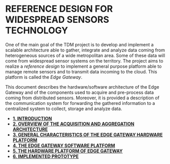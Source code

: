# REFERENCE DESIGN FOR WIDESPREAD SENSORS TECHNOLOGY 

One of the main goal of the TDM project is to develop and implement a scalable architecture able to gather, integrate and analyze data coming from heterogeneous sources of a wide metropolitan area. Some of these data will come from widespread sensor systems
on the territory. 
The project aims to realize a *reference design* to implement a general purpose platform able to manage remote sensors and to transmit data incoming to the cloud. This platform is called the *Edge Gateway*.

This document describes the hardware/software architecture of the Edge Gateway and of the components used to acquire and pre-process data coming from distributed sensors. Moreover, it is provided a description of the communication system for forwarding the gathered information to a centralized system to collect, storage and analyze data.

* **[1. INTRODUCTION](chapters/01_refdesign_intro_en.md)**
* **[2. OVERVIEW OF THE ACQUISITION AND AGGREGATION ARCHITECTURE](chapters/02_refdesign_overview_en.md)**
* **[3. GENERAL CHARACTERISTICS OF THE EDGE GATEWAY HARDWARE PLATFORM](chapters/03_refdesign_general_en.md)**
* **[4. THE EDGE GATEWAY SOFTWARE PLATFORM](chapters/04_refdesign_software_en.md)**
* **[5. THE HARDWARE PLATFORM OF EDGE GATEWAY](chapters/05_refdesign_hardware_en.md)**
* **[6. IMPLEMENTED PROTOTYPE](chapters/06_refdesign_prototype_en.md)**

